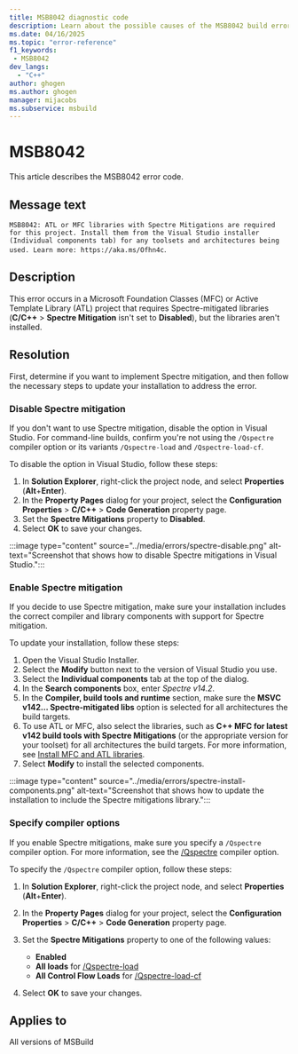 ```yaml
---
title: MSB8042 diagnostic code
description: Learn about the possible causes of the MSB8042 build error and get troubleshooting tips.
ms.date: 04/16/2025
ms.topic: "error-reference"
f1_keywords:
 - MSB8042
dev_langs:
  - "C++"
author: ghogen
ms.author: ghogen
manager: mijacobs
ms.subservice: msbuild
---
```

# MSB8042

This article describes the MSB8042 error code.

## Message text

`MSB8042: ATL or MFC libraries with Spectre Mitigations are required for this project. Install them from the Visual Studio installer (Individual components tab) for any toolsets and architectures being used. Learn more: https://aka.ms/Ofhn4c`.

## Description

This error occurs in a Microsoft Foundation Classes (MFC) or Active Template Library (ATL) project that requires Spectre-mitigated libraries (**C/C++** > **Spectre Mitigation** isn't set to **Disabled**), but the libraries aren't installed. 

## Resolution

First, determine if you want to implement Spectre mitigation, and then follow the necessary steps to update your installation to address the error.

### Disable Spectre mitigation

If you don't want to use Spectre mitigation, disable the option in Visual Studio. For command-line builds, confirm you're not using the `/Qspectre` compiler option or its variants `/Qspectre-load` and `/Qspectre-load-cf`.
   
To disable the option in Visual Studio, follow these steps:
   
1. In **Solution Explorer**, right-click the project node, and select **Properties** (**Alt**+**Enter**).
1. In the **Property Pages** dialog for your project, select the **Configuration Properties** > **C/C++** > **Code Generation** property page.
1. Set the **Spectre Mitigations** property to **Disabled**.
1. Select **OK** to save your changes.

:::image type="content" source="../media/errors/spectre-disable.png" alt-text="Screenshot that shows how to disable Spectre mitigations in Visual Studio.":::

### Enable Spectre mitigation

If you decide to use Spectre mitigation, make sure your installation includes the correct compiler and library components with support for Spectre mitigation.

To update your installation, follow these steps:

1. Open the Visual Studio Installer.
1. Select the **Modify** button next to the version of Visual Studio you use.
1. Select the **Individual components** tab at the top of the dialog.
1. In the **Search components** box, enter *Spectre v14.2*.
1. In the **Compiler, build tools and runtime** section, make sure the **MSVC v142… Spectre-mitigated libs** option is selected for all architectures the build targets.
1. To use ATL or MFC, also select the libraries, such as **C++ MFC for latest v142 build tools with Spectre Mitigations** (or the appropriate version for your toolset) for all architectures the build targets. For more information, see [Install MFC and ATL libraries](./msb8041.md#install-mfc-and-atl-libraries).
1. Select **Modify** to install the selected components.

:::image type="content" source="../media/errors/spectre-install-components.png" alt-text="Screenshot that shows how to update the installation to include the Spectre mitigations library.":::

### Specify compiler options

If you enable Spectre mitigations, make sure you specify a `/Qspectre` compiler option. For more information, see the [/Qspectre](/cpp/build/reference/qspectre) compiler option. 

To specify the `/Qspectre` compiler option, follow these steps:

1. In **Solution Explorer**, right-click the project node, and select **Properties** (**Alt**+**Enter**).
1. In the **Property Pages** dialog for your project, select the **Configuration Properties** > **C/C++** > **Code Generation** property page.
1. Set the **Spectre Mitigations** property to one of the following values:
   
   - **Enabled**
   - **All loads** for [/Qspectre-load](/cpp/build/reference/qspectre-load)
   - **All Control Flow Loads** for [/Qspectre-load-cf](/cpp/build/reference/qspectre-load-cf)

1. Select **OK** to save your changes.

## Applies to

All versions of MSBuild